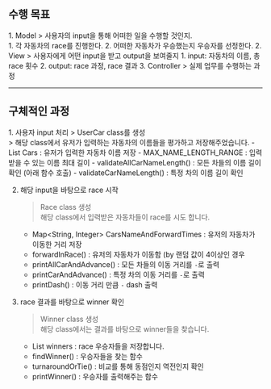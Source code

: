 <h2>수행 목표</h2>
1. Model
    > 사용자의 input을 통해 어떠한 일을 수행할 것인지.<br>
    1. 각 자동차의 race를 진행한다.
   2. 어떠한 자동차가 우승했는지 우승자를 선정한다.
2. View
    > 사용자에게 어떤 input을 받고 output을 보여줄지
    1. input: 자동차의 이름, 총 race 횟수
   2. output: race 과정, race 결과
3. Controller
   > 실제 업무를 수행하는 과정

---


<h2>구체적인 과정</h2>
1. 사용자 input 처리
   > UserCar class를 생성 <br>
   > 해당 class에서 유저가 입력하는 자동차의 이름들을 평가하고 저장해주었습니다.
   - List<String> Cars : 유저가 입력한 자동차 이름 저장
   - MAX_NAME_LENGTH_RANGE : 입력 받을 수 있는 이름 최대 길이
   - validateAllCarNameLength() : 모든 차들의 이름 길이 확인 (아래 함수 호출)
   - validateCarNameLength() : 특정 차의 이름 길이 확인
   <br>
   
    
2. 해당 input을 바탕으로 race 시작
   > Race class 생성 <br>
   해당 class에서 입력받은 자동차들이 race를 시도 합니다.
   - Map<String, Integer> CarsNameAndForwardTimes : 유저의 자동차가 이동한 거리 저장
   - forwardInRace() : 유저의 자동차가 이동함 (by 랜덤 값이 4이상인 경우
   - printAllCarAndAdvance() : 모든 차들의 이동 거리를 `-`로 출력
   - printCarAndAdvance() : 특정 차의 이동 거리를 `-`로 출력
   - printDash() : 이동 거리 만큼 `-` dash 출력
     <br>


3. race 결과를 바탕으로 winner 확인
   > Winner class 생성 <br>
   해당 class에서는 결과를 바탕으로 winner들을 찾습니다.
   - List<String> winners : race 우승자들을 저장합니다.
   - findWinner() : 우승자들을 찾는 함수
   - turnaroundOrTie() : 비교를 통해 동점인지 역전인지 확인
   - printWinner() : 우승자를 출력해주는 함수
    

